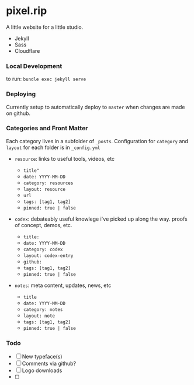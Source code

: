 # pixel.rip

A little website for a little studio. 

- Jekyll
- Sass
- Cloudflare


### Local Development

to run: `bundle exec jekyll serve`


### Deploying

Currently setup to automatically deploy to `master` when changes are made on github.


### Categories and Front Matter
Each category lives in a subfolder of `_posts`. Configuration for `category` and `layout` for each folder is in `_config.yml`

- `resource`: links to useful tools, videos, etc
    - `title"`
    - `date: YYYY-MM-DD`
    - `category: resources`
    - `layout: resource`
    - `url`
    - `tags: [tag1, tag2]`
    - `pinned: true | false`


- `codex`: debateably useful knowlege i've picked up along the way. proofs of concept, demos, etc. 
    - `title:`
    - `date: YYYY-MM-DD`
    - `category: codex`
    - `layout: codex-entry`
    - `github:`
    - `tags: [tag1, tag2]`
    - `pinned: true | false`


- `notes`: meta content, updates, news, etc
    - `title`
    - `date: YYYY-MM-DD`
    - `category: notes`
    - `layout: note`
    - `tags: [tag1, tag2]`
    - `pinned: true | false`

### Todo

- [ ] New typeface(s)
- [ ] Comments via github?
- [ ] Logo downloads
- [ ] 
